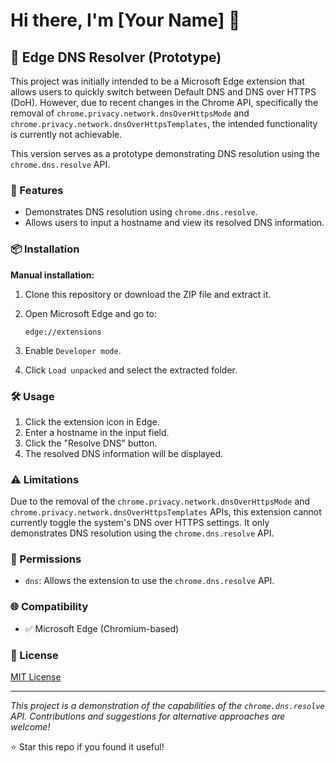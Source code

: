 # Hi there, I'm [Your Name] 👋

## 🧩 Edge DNS Resolver (Prototype)

This project was initially intended to be a Microsoft Edge extension that allows users to quickly switch between Default DNS and DNS over HTTPS (DoH). However, due to recent changes in the Chrome API, specifically the removal of `chrome.privacy.network.dnsOverHttpsMode` and `chrome.privacy.network.dnsOverHttpsTemplates`, the intended functionality is currently not achievable.

This version serves as a prototype demonstrating DNS resolution using the `chrome.dns.resolve` API.

### 🚀 Features

- Demonstrates DNS resolution using `chrome.dns.resolve`.
- Allows users to input a hostname and view its resolved DNS information.

### 📦 Installation

**Manual installation:**

1. Clone this repository or download the ZIP file and extract it.
2. Open Microsoft Edge and go to:

    ```shell
    edge://extensions
    ```

3. Enable `Developer mode`.
4. Click `Load unpacked` and select the extracted folder.

### 🛠 Usage

1. Click the extension icon in Edge.
2. Enter a hostname in the input field.
3. Click the "Resolve DNS" button.
4. The resolved DNS information will be displayed.

### ⚠️ Limitations

Due to the removal of the `chrome.privacy.network.dnsOverHttpsMode` and `chrome.privacy.network.dnsOverHttpsTemplates` APIs, this extension cannot currently toggle the system's DNS over HTTPS settings. It only demonstrates DNS resolution using the `chrome.dns.resolve` API.

### 🔐 Permissions

- `dns`: Allows the extension to use the `chrome.dns.resolve` API.

### 🌐 Compatibility

- ✅ Microsoft Edge (Chromium-based)

### 📄 License

[MIT License](LICENSE)

---

_This project is a demonstration of the capabilities of the `chrome.dns.resolve` API. Contributions and suggestions for alternative approaches are welcome!_

⭐️ Star this repo if you found it useful!
